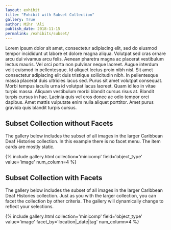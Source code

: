 ```yaml
---
layout: exhibit
title: "Exhibit with Subset Collection"
gallery: True
author: Mihr 'Ali
publish_date: 2018-11-15
permalink: /exhibits/subset/
---
```


Lorem ipsum dolor sit amet, consectetur adipiscing elit, sed do eiusmod tempor incididunt ut labore et dolore magna aliqua. Volutpat sed cras ornare arcu dui vivamus arcu felis. Aenean pharetra magna ac placerat vestibulum lectus mauris. Vel orci porta non pulvinar neque laoreet. Augue interdum velit euismod in pellentesque. Id aliquet lectus proin nibh nisl. Sit amet consectetur adipiscing elit duis tristique sollicitudin nibh. In pellentesque massa placerat duis ultricies lacus sed. Purus sit amet volutpat consequat. Morbi tempus iaculis urna id volutpat lacus laoreet. Quam id leo in vitae turpis massa. Aliquam vestibulum morbi blandit cursus risus at. Blandit turpis cursus in hac. Lacinia quis vel eros donec ac odio tempor orci dapibus. Amet mattis vulputate enim nulla aliquet porttitor. Amet purus gravida quis blandit turpis cursus.


## Subset Collection without Facets

The gallery below includes the subset of all images in the larger Caribbean Deaf Histories collection. In this example there is no facet menu. The item cards are mostly static. 

{% include gallery.html collection='minicomp' field='object_type' value='image' num_column=4 %}


## Subset Collection with Facets

The gallery below includes the subset of all images in the larger Caribbean Deaf Histories collection. Just as you with the larger collection, you can facet the collection by other criteria. The gallery will dynamically change to reflect your selections.

{% include gallery.html collection='minicomp' field='object_type' value='image' facet_by='location|_date|tag' num_column=4 %}




